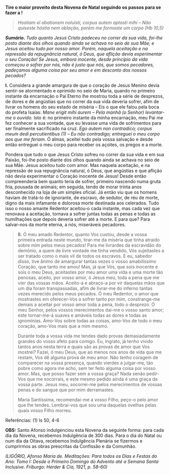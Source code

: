 **Tire o maior proveito desta Novena de Natal seguindo os passos para se fazer a !**

> *Hostiam el obationem noluisti, corpus autem aptasti mihi – Não quiseste hóstia nem oblação, porém me formaste um corpo (Hb 10,5)*

***Sumário.** Tudo quanto Jesus Cristo padeceu no correr da sua vida, foi-lhe posto diante dos olhos quando ainda se achava no seio de sua Mãe; e Jesus aceitou tudo por nosso amor. Porém, naquela aceitação e na repressão da repugnância natural, ó Deus, que aflição devia experimentar o seu Coração! Se Jesus, embora inocente, desde princípio da vida começou a sofrer por nós, não é justo que nós, que somos pecadores, padeçamos alguma coisa por seu amor e em desconto dos nossos pecados?*

**I.** Considera a grande amargura de que o coração de Jesus Menino devia sentir-se atormentado e oprimido no seio de Maria, quando no primeiro instante da encarnação o Pai Eterno lhe mostrou toda a série de desprezos, de dores e de angústias que no correr da sua vida deveria sofrer, afim de livrar os homens do seu estado de miséria – Eis o que ele falou pela boca do profeta Isaías: *Mane erigit mihi aurem – Pela manhã (o Senhor) levantar-me o ouvido.* Isto é: no primeiro instante da minha encarnação, meu Pai me fez conhecer a sua vontade, que eu levasse uma vida de sofrimentos para ser finalmente sacrificado na cruz. *Ego autem non contradico; corpus meum dedi percutientibus (1) – Eu não contradigo; entreguei o meu corpo aos que me feriam.* Ó almas, aceitei tudo pela vossa salvação e desde então entreguei o meu corpo para receber os açoites, os pregos e a morte.

Pondera que tudo o que Jesus Cristo sofreu no correr da sua vida e em sua Paixão, foi-lhe posto diante dos olhos quando ainda se achava no seio de sua Mãe. Jesus aceitou tudo com amor. Mas naquela aceitação, e na repressão de sua repugnância natural, ó Deus, que angústias e que aflição não devia experimentar o Coração inocente de Jesus! Desde então compreenderia bem quanto teria de sofrer, primeiro nascendo numa gruta fria, pousada de animais; em seguida, tendo de morar trinta anos desconhecido na loja de um simples oficial. Já então viu que os homens haviam de tratá-lo de ignorante, de escravo, de sedutor, de réu de morte, digno da mais infamante e dolorosa morte destinada aos celerados. Tudo isso o nosso amante Redentor aceitou-o cada instante, mas cada vez que renovava a aceitação, tornava a sofrer juntas todas as penas e todas as humilhações que depois deveria sofrer até a morte. E para que? Para salvar-nos da morte eterna, a nós, miseráveis pecadores.

> **II.** Ó meu amado Redentor, quanto Vos custou, desde a vossa primeira entrada neste mundo, tirar-me da miséria que tinha atraído sobre mim pelos meus pecados! Para me livrardes da escravidão do demônio, a quem de livre vontade me tinha vendido, Vós sujeitastes a ser tratado como o mais vil de todos os escravos. E eu, sabedor disso, tive ânimo de amargurar tantas vezes o vosso amabilíssimo Coração, que tanto me amou! Mas, já que Vós, que sois inocente e sois o meu Deus, aceitastes por meu amor uma vida e uma morte tão penosas, aceito, por vosso amor, ó Jesus meu, toda a pena que me vier das vossas mãos. Aceito-a e abraço-a por vir daquelas mãos que um dia foram transpassadas, afim de livrar-me do inferno tantas vezes merecido pelos meus pecados. Ó meu Redentor, o amor que mostrastes em oferecer-Vos a sofrer tanto por mim, constrange-me demais a aceitar por vosso amor toda a pena, todo o desprezo. Ó meu Senhor, pelos vossos merecimentos dai-me o vosso santo amor; este tornar-me-á suaves e amáveis todas as dores e todas as ignomínias. Amo-Vos sobre todas as coisas, amo-Vos de todo o meu coração, amo-Vos mais que a mim mesmo.
>
> Durante toda a vossa vida me tendes dado provas demasiadamente grandes do vosso afeto para comigo. Eu, ingrato, já tenho vivido tantos anos nesta terra e quais são as provas de amor que Vos mostrei? Fazei, ó meu Deus, que ao menos nos anos de vida que me restam, Vos dê alguma prova de meu amor. Não tenho coragem de comparecer na vossa presença, quando vierdes a julgar-me, tão pobre como agora me acho, sem ter feito alguma coisa por vosso amor. Mas, que posso fazer sem a vossa graça? Nada senão pedir-Vos que me socorrais, e este mesmo pedido ainda é uma graça da vossa parte. Jesus meu, socorrei-me pelos merecimentos de vossas penas e do sangue que por mim derramastes.
>
> Maria Santíssima, recomendai-me a vosso Filho, peço-o pelo amor que lhe tendes. Lembrai-vos que sou uma daquelas ovelhas pelas quais vosso Filho morreu.

Referências: (1) Is 50, 4-6

**OBS:** Santo Afonso indulgenciou esta Novena da seguinte forma: para cada dia da Novena, recebemos Indulgência de 300 dias. Para o dia do Natal ou num dia da Oitava, recebemos Indulgência Plenária se fizermos e cumprirmos as obras prescritas da Confissão e da Comunhão.

*(LIGÓRIO, Afonso Maria de. Meditações: Para todos os Dias e Festas do Ano: Tomo I: Desde o Primeiro Domingo do Advento até a Semana Santa Inclusive. Friburgo: Herder & Cia, 1921, p. 58-60)*
